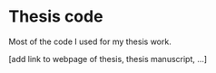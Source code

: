 Thesis code
====

Most of the code I used for my thesis work.

[add link to webpage of thesis, thesis manuscript, ...]